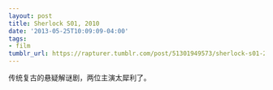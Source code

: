 ```yaml
---
layout: post
title: Sherlock S01, 2010
date: '2013-05-25T10:09:09-04:00'
tags:
- film
tumblr_url: https://rapturer.tumblr.com/post/51301949573/sherlock-s01-2010
---
```

传统复古的悬疑解谜剧，两位主演太犀利了。

